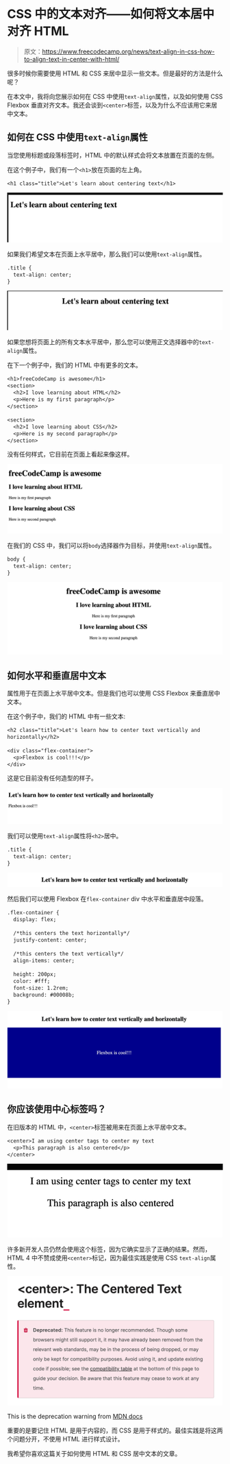 # CSS 中的文本对齐——如何将文本居中对齐 HTML

> 原文：<https://www.freecodecamp.org/news/text-align-in-css-how-to-align-text-in-center-with-html/>

很多时候你需要使用 HTML 和 CSS 来居中显示一些文本。但是最好的方法是什么呢？

在本文中，我将向您展示如何在 CSS 中使用`text-align`属性，以及如何使用 CSS Flexbox 垂直对齐文本。我还会谈到`<center>`标签，以及为什么不应该用它来居中文本。

## 如何在 CSS 中使用`text-align`属性

当您使用标题或段落标签时，HTML 中的默认样式会将文本放置在页面的左侧。

在这个例子中，我们有一个`<h1>`放在页面的左上角。

```
<h1 class="title">Let's learn about centering text</h1>
```

![Screen-Shot-2022-04-24-at-11.41.12-AM](img/a1463cc78d2b264743c9587cdb5607ef.png)

如果我们希望文本在页面上水平居中，那么我们可以使用`text-align`属性。

```
.title {
  text-align: center;
}
```

![Screen-Shot-2022-04-24-at-11.42.48-AM](img/fc75e3af0463e5ffca27f6380a5e2d55.png)

如果您想将页面上的所有文本水平居中，那么您可以使用正文选择器中的`text-align`属性。

在下一个例子中，我们的 HTML 中有更多的文本。

```
<h1>freeCodeCamp is awesome</h1>
<section>
  <h2>I love learning about HTML</h2>
  <p>Here is my first paragraph</p>
</section>

<section>
  <h2>I love learning about CSS</h2>
  <p>Here is my second paragraph</p>
</section>
```

没有任何样式，它目前在页面上看起来像这样。

![Screen-Shot-2022-04-24-at-12.30.14-PM](img/228da9bdca947a01181966d96af8764b.png)

在我们的 CSS 中，我们可以将`body`选择器作为目标，并使用`text-align`属性。

```
body {
  text-align: center;
}
```

![Screen-Shot-2022-04-24-at-12.29.56-PM](img/5f6b25b61ca59d8ea8e4e8f2bb1ee1a2.png)

## 如何水平和垂直居中文本

属性用于在页面上水平居中文本。但是我们也可以使用 CSS Flexbox 来垂直居中文本。

在这个例子中，我们的 HTML 中有一些文本:

```
<h2 class="title">Let's learn how to center text vertically and horizontally</h2>

<div class="flex-container">
  <p>Flexbox is cool!!!</p>
</div>
```

这是它目前没有任何造型的样子。

![Screen-Shot-2022-04-24-at-12.35.30-PM](img/83c372b024088c4d9562f0b38c972294.png)

我们可以使用`text-align`属性将`<h2>`居中。

```
.title {
  text-align: center;
}
```

![Screen-Shot-2022-04-24-at-12.42.49-PM](img/796e3904eac466af75f441f496f8af30.png)

然后我们可以使用 Flexbox 在`flex-container` div 中水平和垂直居中段落。

```
.flex-container {
  display: flex;

  /*this centers the text horizontally*/
  justify-content: center;

  /*this centers the text vertically*/
  align-items: center;

  height: 200px;
  color: #fff;
  font-size: 1.2rem;
  background: #00008b;
}
```

![Screen-Shot-2022-04-24-at-12.58.57-PM](img/472de55c3be79c5cf45ee8f2333221cf.png)

## 你应该使用中心标签吗？

在旧版本的 HTML 中，`<center>`标签被用来在页面上水平居中文本。

```
<center>I am using center tags to center my text
  <p>This paragraph is also centered</p>
</center>
```

![Screen-Shot-2022-04-24-at-12.14.09-PM](img/8b000c173021306a1f86b017f2592706.png)

许多新开发人员仍然会使用这个标签，因为它确实显示了正确的结果。然而，HTML 4 中不赞成使用`<center>`标记，因为最佳实践是使用 CSS `text-align`属性。

![Screen-Shot-2022-04-24-at-12.16.58-PM](img/3e96955f29a9dc6e982b5315965749e5.png)

This is the deprecation warning from [MDN docs](https://developer.mozilla.org/en-US/docs/Web/HTML/Element/center)

重要的是要记住 HTML 是用于内容的，而 CSS 是用于样式的。最佳实践是将这两个问题分开，不使用 HTML 进行样式设计。

我希望你喜欢这篇关于如何使用 HTML 和 CSS 居中文本的文章。